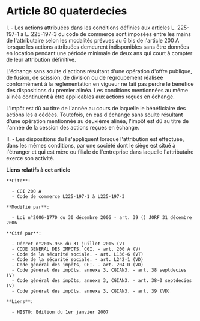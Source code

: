 # Article 80 quaterdecies

I. - Les actions attribuées dans les conditions définies aux articles L. 225-197-1 à L. 225-197-3 du code de commerce sont
imposées entre les mains de l'attributaire selon les modalités prévues au 6 bis de l'article 200 A lorsque les actions
attribuées demeurent indisponibles sans être données en location pendant une période minimale de deux ans qui court à compter
de leur attribution définitive.

L'échange sans soulte d'actions résultant d'une opération d'offre publique, de fusion, de scission, de division ou de
regroupement réalisée conformément à la réglementation en vigueur ne fait pas perdre le bénéfice des dispositions du premier
alinéa. Les conditions mentionnées au même alinéa continuent à être applicables aux actions reçues en échange.

L'impôt est dû au titre de l'année au cours de laquelle le bénéficiaire des actions les a cédées. Toutefois, en cas d'échange
sans soulte résultant d'une opération mentionnée au deuxième alinéa, l'impôt est dû au titre de l'année de la cession des
actions reçues en échange.

II. - Les dispositions du I s'appliquent lorsque l'attribution est effectuée, dans les mêmes conditions, par une société dont
le siège est situé à l'étranger et qui est mère ou filiale de l'entreprise dans laquelle l'attributaire exerce son activité.

**Liens relatifs à cet article**

	**Cite**:

	  - CGI 200 A
	  - Code de commerce L225-197-1 à L225-197-3

	**Modifié par**:

	  - Loi n°2006-1770 du 30 décembre 2006 - art. 39 () JORF 31 décembre 2006

	**Cité par**:

	  - Décret n°2015-966 du 31 juillet 2015 (V)
	  - CODE GENERAL DES IMPOTS, CGI. - art. 200 A (V)
	  - Code de la sécurité sociale. - art. L136-6 (VT)
	  - Code de la sécurité sociale. - art. L242-1 (VD)
	  - Code général des impôts, CGI. - art. 204 D (VD)
	  - Code général des impôts, annexe 3, CGIAN3. - art. 38 septdecies (V)
	  - Code général des impôts, annexe 3, CGIAN3. - art. 38-0 septdecies (V)
	  - Code général des impôts, annexe 3, CGIAN3. - art. 39 (VD)

	**Liens**:

	  - HISTO: Edition du 1er janvier 2007
